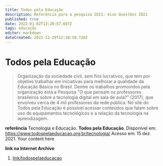 ```yaml
---
title: Todos pela Educação 
description: Referência para a pesquisa ID21: eixo Questões ID21
published: true
date: 2022-01-02T13:20:57.697Z
tags: educação
editor: markdown
dateCreated: 2021-12-29T12:38:30.720Z
---
```


# Todos pela Educação

> Organização da sociedade civil, sem fins lucrativos, que tem por objetivo trabalhar em iniciativas para melhorar a qualidade da Educação Básica no Brasil. Dentre os trabalhos promovidos pela organização está a Pesquisa "O que pensam os professores brasileiros sobre a tecnologia digital em sala de aula?" (2017), que envolveu cerca de 4 mil professores da rede pública. No site do Todos pela Educação é possível acessar conteúdos que falam sobre uso de equipamentos tecnológicos e a relação da tecnologia na aprendizagem.

**referência**
Tecnologia e Educação. **Todos pela Educação**. Disponível em: https://www.todospelaeducacao.org.br/tecnologia/ Acesso em: 15 dez. 2021.
Your content here

**link na Internet Archive**
1. [link/todospelaeducacao](https://web.archive.org/web/20220102131602/https://www.todospelaeducacao.org.br/tecnologia/)